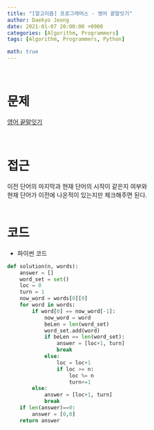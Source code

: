 ```yaml
---
title: "[알고리즘] 프로그래머스 - 영어 끝말잇기"
author: Daekyo Jeong
date: 2021-01-07 20:00:00 +0900
categories: [Algorithm, Programmers]
tags: [Algorithm, Programmers, Python]

math: true
---
```


<br/>

# **문제**


[영어 끝말잇기](https://programmers.co.kr/learn/courses/30/lessons/12981)

<br/>

# **접근**  


이전 단어의 마지막과 현재 단어의 시작이 같은지 여부와  
현재 단어가 이전에 나온적이 있는지만 체크해주면 된다.  
<br/>

# **코드**


- 파이썬 코드   

```py
def solution(n, words):
    answer = []
    word_set = set()
    loc = 0
    turn = 1
    now_word = words[0][0]
    for word in words:
        if word[0] == now_word[-1]:
            now_word = word
            beLen = len(word_set)
            word_set.add(word)
            if beLen == len(word_set):
                answer = [loc+1, turn]
                break
            else:
                loc = loc+1
                if loc >= n:
                    loc %= n
                    turn+=1
        else:
            answer = [loc+1, turn]
            break
    if len(answer)==0:
        answer = [0,0]
    return answer
```


<br/>
